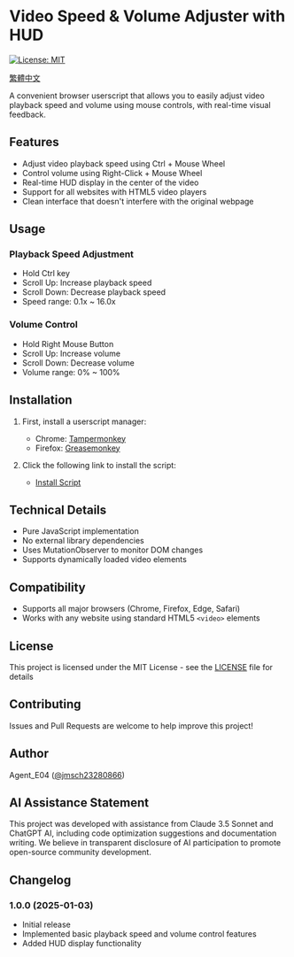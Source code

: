 # Video Speed & Volume Adjuster with HUD

[![License: MIT](https://img.shields.io/badge/License-MIT-yellow.svg)](https://opensource.org/licenses/MIT)

[繁體中文](README_ZH.md)

A convenient browser userscript that allows you to easily adjust video playback speed and volume using mouse controls, with real-time visual feedback.

## Features

- Adjust video playback speed using Ctrl + Mouse Wheel
- Control volume using Right-Click + Mouse Wheel
- Real-time HUD display in the center of the video
- Support for all websites with HTML5 video players
- Clean interface that doesn't interfere with the original webpage

## Usage

### Playback Speed Adjustment
- Hold Ctrl key
- Scroll Up: Increase playback speed
- Scroll Down: Decrease playback speed
- Speed range: 0.1x ~ 16.0x

### Volume Control
- Hold Right Mouse Button
- Scroll Up: Increase volume
- Scroll Down: Decrease volume
- Volume range: 0% ~ 100%

## Installation

1. First, install a userscript manager:
   - Chrome: [Tampermonkey](https://chrome.google.com/webstore/detail/tampermonkey/dhdgffkkebhmkfjojejmpbldmpobfkfo)
   - Firefox: [Greasemonkey](https://addons.mozilla.org/en-US/firefox/addon/greasemonkey/)

2. Click the following link to install the script:
   - [Install Script](installation_link) <!-- Replace with actual installation link -->

## Technical Details

- Pure JavaScript implementation
- No external library dependencies
- Uses MutationObserver to monitor DOM changes
- Supports dynamically loaded video elements

## Compatibility

- Supports all major browsers (Chrome, Firefox, Edge, Safari)
- Works with any website using standard HTML5 `<video>` elements

## License

This project is licensed under the MIT License - see the [LICENSE](LICENSE) file for details

## Contributing

Issues and Pull Requests are welcome to help improve this project!

## Author

Agent_E04 ([@jmsch23280866](https://github.com/jmsch23280866))

## AI Assistance Statement

This project was developed with assistance from Claude 3.5 Sonnet and ChatGPT AI, including code optimization suggestions and documentation writing. We believe in transparent disclosure of AI participation to promote open-source community development.

## Changelog

### 1.0.0 (2025-01-03)
- Initial release
- Implemented basic playback speed and volume control features
- Added HUD display functionality 
